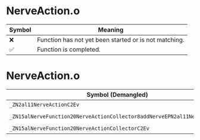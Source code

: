 # NerveAction.o
| Symbol | Meaning 
| ------------- | ------------- 
| :x: | Function has not yet been started or is not matching. 
| :white_check_mark: | Function is completed. 


# NerveAction.o
| Symbol (Demangled) | Symbol (Mangled) | Decompiled? |
| ------------- |  ------------- | ------------- |
| `_ZN2al11NerveActionC2Ev` | `al::NerveAction::NerveAction(void)` | :white_check_mark: |
| `_ZN15alNerveFunction20NerveActionCollector8addNerveEPN2al11NerveActionE` | `alNerveFunction::NerveActionCollector::addNerve(al::NerveAction *)` | :white_check_mark: |
| `_ZN15alNerveFunction20NerveActionCollectorC2Ev` | `alNerveFunction::NerveActionCollector::NerveActionCollector(void)` | :white_check_mark: |
